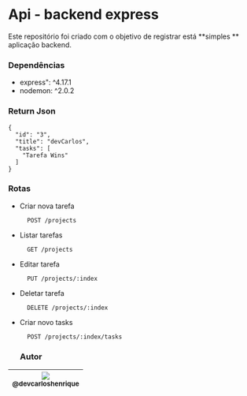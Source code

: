 
# Api - backend express

 Este repositório foi criado com o objetivo de registrar está **simples ** aplicação backend.

### Dependências 

- express": ^4.17.1
- nodemon: ^2.0.2

### Return Json
```
{
  "id": "3",
  "title": "devCarlos",
  "tasks": [
    "Tarefa Wins"
  ]
}
```

### Rotas 

- Criar nova tarefa

		POST /projects

- Listar tarefas

		GET /projects

- Editar tarefa

		PUT /projects/:index

- Deletar tarefa 

		DELETE /projects/:index

- Criar novo tasks

		POST /projects/:index/tasks


   ### Autor

| [<img src="https://avatars2.githubusercontent.com/u/57951744?s=180&v=4"><br><sub>@devcarloshenrique</sub>](https://github.com/devcarloshenrique) |
| :---: |

